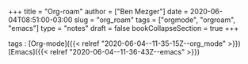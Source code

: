 +++
title = "Org-roam"
author = ["Ben Mezger"]
date = 2020-06-04T08:51:00-03:00
slug = "org_roam"
tags = ["orgmode", "orgroam", "emacs"]
type = "notes"
draft = false
bookCollapseSection = true
+++

tags
: [Org-mode]({{< relref "2020-06-04--11-35-15Z--org_mode" >}}) [Emacs]({{< relref "2020-06-04--11-36-43Z--emacs" >}})
